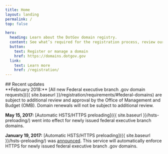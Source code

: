```yaml
---
title: Home
layout: landing
permalink: /
top: false

hero:
  heading: Learn about the DotGov domain registry.
  content: See what’s required for the registration process, review our policies, or download data about .gov domains.
  button:
    text: Register or manage a domain
    href: https://domains.dotgov.gov
  link:
    text: Learn more
    href: /registration/
---
```


<section class="usa-section">
  <div class="usa-grid usa-content">
<div class="usa-width-one-third">
## Recent updates
</div>

<div class="usa-width-two-thirds">
**February 2018:** [All new Federal executive branch .gov domain requests]({{ site.baseurl }}/registration/requirements/#federal-domains) are subject to additional review and approval by the Office of Management and Budget (OMB). Domain renewals will not be subject to additional review. 
  
**May 15, 2017:** [Automatic HSTS/HTTPS preloading]({{ site.baseurl }}/hsts-preloading/) went into effect for newly issued federal executive branch domains.

**January 19, 2017:** [Automatic HSTS/HTTPS preloading]({{ site.baseurl }}/hsts-preloading/) was [announced](https://www.cio.gov/2017/01/19/automatic-https-enforcement-new-executive-branch-gov-domains/). This service will automatically enforce HTTPS for newly issued federal executive branch .gov domains.
</div>
</div>
</section>
